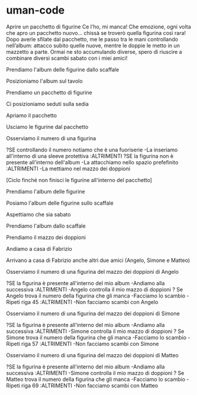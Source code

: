 # uman-code

Aprire un pacchetto di figurine
Ce l’ho, mi manca!
Che emozione, ogni volta che apro un pacchetto nuovo... chissà se troverò quella figurina così rara!
Dopo averle sfilate dal pacchetto, me le passo tra le mani controllando nell’album: attacco subito quelle nuove, mentre le doppie le metto in un mazzetto a parte. Ormai ne sto accumulando diverse, spero di riuscire a combinare diversi scambi sabato con i miei amici!

<!-- Preparazione postazione sbusto -->

Prendiamo l'album delle figurine dallo scaffale

Posizioniamo l'album sul tavolo

Prendiamo un pacchetto di figurine

Ci posizioniamo seduti sulla sedia

<!-- /Preparazione postazione sbusto -->

<!-- Apertura pacchetto -->

Apriamo il pacchetto

Usciamo le figurine dal pacchetto

Osserviamo il numero di una figurina

?SE controllando il numero notiamo che è una fuoriserie
    -La inseriamo all'interno di una sleeve protettiva
:ALTRIMENTI
    ?SE la figurina non è presente all'interno dell'album
        -La attacchiamo nello spazio prefefinito
    :ALTRIMENTI
        -La mettiamo nel mazzo dei doppioni

[Ciclo finché non finisci le figurine all'interno del pacchetto]

Prendiamo l'album delle figurine

Posiamo l'album delle figurine sullo scaffale

<!-- /Apertura pacchetto -->

<!-- Scambio con gli amici -->

Aspettiamo che sia sabato

Prendiamo l'album dallo scaffale

Prendiamo il mazzo dei doppioni

Andiamo a casa di Fabrizio

Arrivano a casa di Fabrizio anche altri due amici (Angelo, Simone e Matteo)

Osserviamo il numero di una figurina del mazzo dei doppioni di Angelo

?SE la figurina è presente all'interno del mio album
    -Andiamo alla successiva 
:ALTRIMENTI
    -Angelo controlla il mio mazzo di doppioni
            ? Se Angelo trova il numero della figurina che gli manca
                -Facciamo lo scambio
                -Ripeti riga 45
            :ALTRIMENTI
                -Non facciamo scambi con Angelo

Osserviamo il numero di una figurina del mazzo dei doppioni di Simone

?SE la figurina è presente all'interno del mio album
    -Andiamo alla successiva 
:ALTRIMENTI
    -Simone controlla il mio mazzo di doppioni
            ? Se Simone trova il numero della figurina che gli manca
                -Facciamo lo scambio
                -Ripeti riga 57
            :ALTRIMENTI
                -Non facciamo scambi con Simone

Osserviamo il numero di una figurina del mazzo dei doppioni di Matteo

?SE la figurina è presente all'interno del mio album
    -Andiamo alla successiva 
:ALTRIMENTI
    -Simone controlla il mio mazzo di doppioni
            ? Se Matteo trova il numero della figurina che gli manca
                -Facciamo lo scambio
                -Ripeti riga 69
            :ALTRIMENTI
                -Non facciamo scambi con Matteo

<!-- /Scambio con gli amici -->